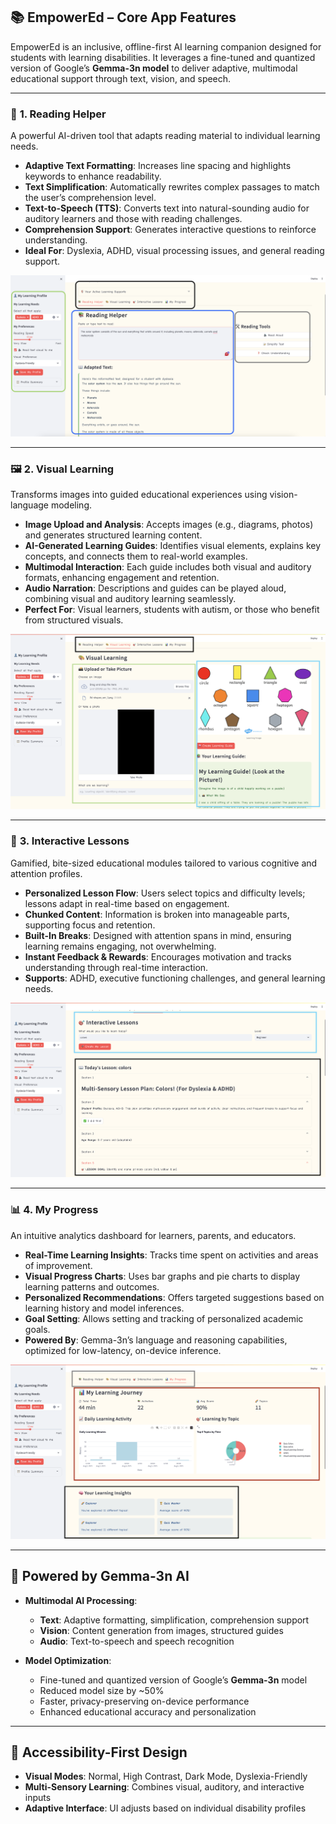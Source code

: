 ## 📚 **EmpowerEd – Core App Features**

EmpowerEd is an inclusive, offline-first AI learning companion designed for students with learning disabilities. It leverages a fine-tuned and quantized version of Google’s **Gemma-3n model** to deliver adaptive, multimodal educational support through text, vision, and speech.

---

### 🧩 **1. Reading Helper**

A powerful AI-driven tool that adapts reading material to individual learning needs.

* **Adaptive Text Formatting**: Increases line spacing and highlights keywords to enhance readability.
* **Text Simplification**: Automatically rewrites complex passages to match the user’s comprehension level.
* **Text-to-Speech (TTS)**: Converts text into natural-sounding audio for auditory learners and those with reading challenges.
* **Comprehension Support**: Generates interactive questions to reinforce understanding.
* **Ideal For**: Dyslexia, ADHD, visual processing issues, and general reading support.

![EmpowerED Architecture Diagram](../docs/Reader-Helper.png)


---

### 🖼️ **2. Visual Learning**

Transforms images into guided educational experiences using vision-language modeling.

* **Image Upload and Analysis**: Accepts images (e.g., diagrams, photos) and generates structured learning content.
* **AI-Generated Learning Guides**: Identifies visual elements, explains key concepts, and connects them to real-world examples.
* **Multimodal Interaction**: Each guide includes both visual and auditory formats, enhancing engagement and retention.
* **Audio Narration**: Descriptions and guides can be played aloud, combining visual and auditory learning seamlessly.
* **Perfect For**: Visual learners, students with autism, or those who benefit from structured visuals.

![EmpowerED Architecture Diagram](../docs/Visual-Learning.png)


---

### 🧠 **3. Interactive Lessons**

Gamified, bite-sized educational modules tailored to various cognitive and attention profiles.

* **Personalized Lesson Flow**: Users select topics and difficulty levels; lessons adapt in real-time based on engagement.
* **Chunked Content**: Information is broken into manageable parts, supporting focus and retention.
* **Built-In Breaks**: Designed with attention spans in mind, ensuring learning remains engaging, not overwhelming.
* **Instant Feedback & Rewards**: Encourages motivation and tracks understanding through real-time interaction.
* **Supports**: ADHD, executive functioning challenges, and general learning needs.

![EmpowerED Architecture Diagram](../docs/Interactive-learning.png)


---

### 📊 **4. My Progress**

An intuitive analytics dashboard for learners, parents, and educators.

* **Real-Time Learning Insights**: Tracks time spent on activities and areas of improvement.
* **Visual Progress Charts**: Uses bar graphs and pie charts to display learning patterns and outcomes.
* **Personalized Recommendations**: Offers targeted suggestions based on learning history and model inferences.
* **Goal Setting**: Allows setting and tracking of personalized academic goals.
* **Powered By**: Gemma-3n’s language and reasoning capabilities, optimized for low-latency, on-device inference.

![EmpowerED Architecture Diagram](../docs/My-Progress.png)


---

## 🤖 Powered by **Gemma-3n AI**

* **Multimodal AI Processing**:

  * **Text**: Adaptive formatting, simplification, comprehension support
  * **Vision**: Content generation from images, structured guides
  * **Audio**: Text-to-speech and speech recognition
* **Model Optimization**:

  * Fine-tuned and quantized version of Google’s **Gemma-3n** model
  * Reduced model size by \~50%
  * Faster, privacy-preserving on-device performance
  * Enhanced educational accuracy and personalization

---

## 🧩 Accessibility-First Design

* **Visual Modes**: Normal, High Contrast, Dark Mode, Dyslexia-Friendly
* **Multi-Sensory Learning**: Combines visual, auditory, and interactive inputs
* **Adaptive Interface**: UI adjusts based on individual disability profiles


